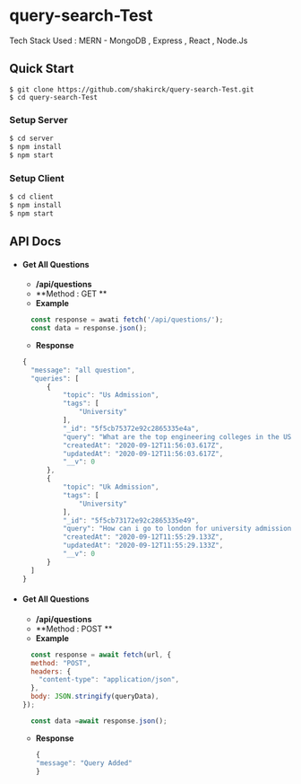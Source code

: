 # query-search-Test

Tech Stack Used : MERN - MongoDB , Express , React , Node.Js

## Quick Start
```
$ git clone https://github.com/shakirck/query-search-Test.git
$ cd query-search-Test
```
### Setup Server

```sh
$ cd server
$ npm install 
$ npm start
```
### Setup Client

```sh
$ cd client
$ npm install 
$ npm start
```

## API Docs
* #### Get All Questions
  * **/api/questions**
  * **Method : GET **
  * **Example** 
  ```javascript
    const response = awati fetch('/api/questions/');
    const data = response.json();
  ```
  * **Response**
  ```Javascript
  {
    "message": "all question",
    "queries": [
        {
            "topic": "Us Admission",
            "tags": [
                "University"
            ],
            "_id": "5f5cb75372e92c2865335e4a",
            "query": "What are the top engineering colleges in the USA ?",
            "createdAt": "2020-09-12T11:56:03.617Z",
            "updatedAt": "2020-09-12T11:56:03.617Z",
            "__v": 0
        },
        {
            "topic": "Uk Admission",
            "tags": [
                "University"
            ],
            "_id": "5f5cb73172e92c2865335e49",
            "query": "How can i go to london for university admission",
            "createdAt": "2020-09-12T11:55:29.133Z",
            "updatedAt": "2020-09-12T11:55:29.133Z",
            "__v": 0
        }
    ]
  }
  ```
* #### Get All Questions
  * **/api/questions**
  * **Method : POST **
  * **Example** 
  ```javascript
    const response = await fetch(url, {
    method: "POST",
    headers: {
      "content-type": "application/json",
    },
    body: JSON.stringify(queryData),
  });

    const data =await response.json();
  ```
  * **Response**
    ```Javascript
    {
    "message": "Query Added"
    }
    ```
